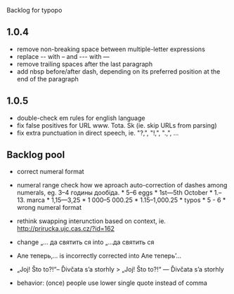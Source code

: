 Backlog for typopo

## 1.0.4
* remove non-breaking space between multiple-letter expressions
* replace -- with – and --- with —
* remove trailing spaces after the last paragraph
* add nbsp before/after dash, depending on its preferred position at the end of the paragraph

## 1.0.5
* double-check em rules for english language
* fix false positives for URL www. Tota. Sk (ie. skip URLs from parsing)
* fix extra punctuation in direct speech, ie. "?,", "!,", ".,", ...

## Backlog pool
* correct numeral format
* numeral range check how we aproach auto-correction of dashes among numerals, eg. 3–4 годины дообіда.
		* 5–6 eggs
		* 1st—5th October
		* 1.–13. marca
		* 1,15—3,25
		* 1 000–5 000.25
		* 1.15–1,000.25
		* typos
				* 5 - 6
				* wrong numeral format

* rethink swapping interunction based on context, ie. http://prirucka.ujc.cas.cz/?id=162
* change „… да святить ся into „…да святить ся
* Але теперь‚… is incorrectly corrected into Але теперь’…
* „Joj! Što to?!“– Ďivčata s’a storhly > „Joj! Što to?!“ — Ďivčata s’a storhly
* behavior: (once) people use lower single quote instead of comma
